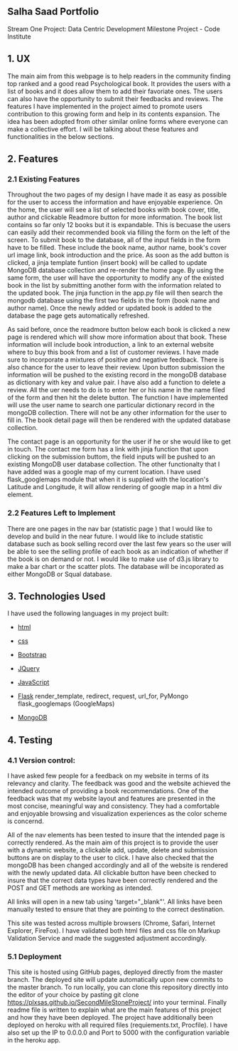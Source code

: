 ## Salha Saad Portfolio
Stream One Project: Data Centric Development Milestone Project - Code Institute


## 1. UX

The main aim from this webpage is to help readers in the community finding top ranked and a good read Psychological book. It provides the users with a list of books and it does allow them to add their favoriate ones. The users can also have the opportunity to submit their feedbacks and reviews. The features I have implemented in the project aimed to promote users contribution to this growing form and help in its contents expansion. The idea has been adopted from other similar online forms where everyone can make a collective effort. I will be talking about these features and functionalities in the below sections. 



## 2. Features

### 2.1 Existing Features

Throughout the two pages of my design I have made it as easy as possible for the user to access the information and have enjoyable experience. On the home, the user will see a list of selected books with book cover, title, author and clickable Readmore button for more information. The book list contains so far only 12 books but it is expandable. This is becuase the users can easily add their recommended book via filling the form on the left of the screen. To submit book to the database, all of the input fields in the form have to be filled. These include the book name, author name, book's cover url image link, book introduction and the price. As soon as the add button is clicked, a jinja template funtion (insert book) will be called to update MongoDB database collection and re-render the home page. By using the same form,  the user will have the opportunity to modify any of the existed book in the list by submitting another form with the information related to the updated book. The jinja function  in the app.py file will then search the mongodb database using the first two fields in the form (book name and author name). Once the newly added or updated book is added to the database the page gets automatically refreshed.


As said before, once the readmore button below each book is clicked a new page is rendered which will show more information about that book. These information will include book introduction, a link to an external website where to buy this book from and a list of customer reviews. I have made sure to incorporate a mixtures of positive and negative feedback. There is also chance for the user to leave their review. Upon button submission the information will be pushed to the existing record in the mongoDB database as dictionary with key and value pair. I have also add a function to delete a review. All the uer needs to do is to enter her or his name in the name filed of the form and then hit the delete button. The function I have implemented will use the user name to search one particular dictionary record in the mongoDB collection. There will not be any other information for the user to fill in. The book detail page will then be rendered with the updated database collection. 


The contact page is an opportunity for the user if he or she would like to get in touch. The contact me form has a link with jinja function that upon clicking on the submission buttom, the field inputs will be pushed to an existing MongoDB user database collection. The other functionalty that I have added was a google map of my current location. I have used flask_googlemaps module that when it is supplied with the location's Latitude and Longitude, it will allow rendering of google map in a html div element. 

### 2.2 Features Left to Implement

There are one pages in the nav bar (statistic page ) that I would like to develop and build in the near future. I would like to include statistic database such as book selling record over the last few years so the user will be able to see the selling profile of each book as an indication of whether if the book is on demand or not. I would like to make use of d3.js library to make a bar chart or the scatter plots. The database will be incoporated as either MongoDB or Squal database. 


## 3. Technologies Used

I have used the following languages in my project built:

- [html](https://html.com)

- [css](www.w3schools.com)

- [Bootstrap](www.getbootstrap.com)

- [JQuery](www.jquery.com)

- [JavaScript](www.javascript.com)

- [Flask](https://flask.palletsprojects.com/en/1.1.x/)
        render_template, redirect, request, url_for, PyMongo
        flask_googlemaps (GoogleMaps)

- [MongoDB](https://www.mongodb.com/)



## 4. Testing 
### 4.1 Version control:

I have asked few people for a feedback on my website in terms of its relevancy and clarity. The feedback was good and the website achieved the intended outcome of providing a book recommendations. One of the feedback was that my website layout and features are presented in the most concise, meaningful way and consistency. They had a comfortable and enjoyable browsing and visualization experiences as the color scheme is concernd. 

All of the nav elements has been tested to insure that the intended page is correctly rendered. As the main aim of this project is to provide the user with a dynamic website, a clickable add, update, delete and submission  buttons are on display to the user to click. I have also checked that the mongoDB has been changed accordingly and all of the website is rendered with the newly updated data. All clickable button have been checked to insure that the correct data types have been correctly rendered and the POST and GET methods are working as intended. 

All links will open in a new tab using 'target="_blank"'. All links have been manually tested to ensure that they are pointing to the correct destination. 

This site was tested across multiple browsers (Chrome, Safari, Internet Explorer, FireFox). I have validated both html files and css file on Markup Validation Service and made the suggested adjustment accordingly. 

### 5.1 Deployment

This site is hosted using GitHub pages, deployed directly from the master branch. The deployed site will update automatically upon new commits to the master branch. To run locally, you can clone this repository directly into the editor of your choice by pasting git clone https://plxsas.github.io/SecondMileStoneProject/ into your terminal. Finally readme file is written to explain what are the main features of this project and how they have been deployed. The project have additionally been deployed on heroku with all required files (requiements.txt, Procfile). I have also set up the IP to 0.0.0.0 and Port to 5000 with the configuration variable in the heroku app. 


